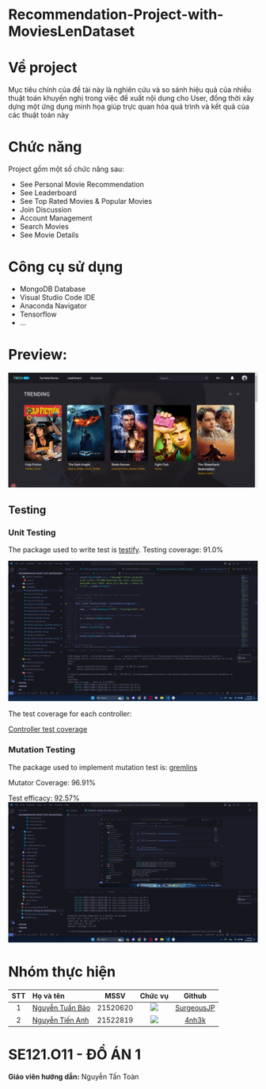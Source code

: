 # Recommendation-Project-with-MoviesLenDataset

# Về project
Mục tiêu chính của đề tài này là nghiên cứu và so sánh hiệu quả của nhiều thuật toán khuyến nghị trong việc đề xuất nội dung cho User, đồng thời xây dựng một ứng dụng minh họa giúp trực quan hóa quá trình và kết quả của các thuật toán này

# Chức năng
Project gồm một số chức năng sau:<br>
- See Personal Movie Recommendation
- See Leaderboard
- See Top Rated Movies & Popular Movies
- Join Discussion
- Account Management
- Search Movies
- See Movie Details

# Công cụ sử dụng
- MongoDB Database
- Visual Studio Code IDE
- Anaconda Navigator
- Tensorflow
- ...

# Preview:
![Demo Screen](Demo_Screen.png)

## Testing

### Unit Testing
The package used to write test is [testify](https://github.com/stretchr/testify).
Testing coverage: 91.0% 

![Overall testing coverage](Overall_Test_Coverage.png)


The test coverage for each controller:

[Controller test coverage](Go_Coverage_Report.html)

### Mutation Testing
The package used to implement mutation test is: [gremlins](https://github.com/go-gremlins/gremlins)


Mutator Coverage: 96.91%


Test efficacy: 92.57%
![Mutation testing result](Mutation_Testing_for_Backend.png)

# Nhóm thực hiện
|STT|Họ và tên          |MSSV       |Chức vụ   |Github|
|:-:|:------------------|:---------:|:--------:|:-----------:|
| 1	|[Nguyễn Tuấn Bảo](mailto:21520620@gm.uit.edu.vn)	| 21520620	| ![](https://img.shields.io/badge/-Member-blue)  |[SurgeousJP](https://github.com/SurgeousJP)|
| 2	|[Nguyễn Tiến Anh](mailto:21520579@gm.uit.edu.vn)	| 21522819	| ![](https://img.shields.io/badge/-Member-blue)  |[4nh3k](https://github.com/4nh3k)|

# SE121.O11 - ĐỒ ÁN 1
**Giáo viên hướng dẫn:** Nguyễn Tấn Toàn
